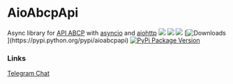 
# AioAbcpApi
Async library for [API ABCP](https://www.abcp.ru/wiki/ABCP.API "API ABCP") with [asyncio](https://docs.python.org/3/library/asyncio.html "asyncio") and [aiohttp](https://github.com/aio-libs/aiohttp "aiohttp")
![](https://img.shields.io/github/stars/bl4ckm45k/aioabcpapi.svg) 
![](https://img.shields.io/github/forks/bl4ckm45k/aioabcpapi.svg)
![](https://img.shields.io/github/issues/bl4ckm45k/aioabcpapi.svg)
[![Downloads](https://img.shields.io/pypi/dm/aioabcpapi.svg?)](https://pypi.python.org/pypi/aioabcpapi)
[![PyPi Package Version](https://img.shields.io/pypi/v/aioabcpapi)](https://pypi.python.org/pypi/aioabcpapi)


### Links

[Telegram Chat](https://t.me/aioabcpapi "Telegram Chat")
